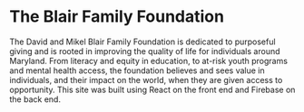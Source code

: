 # The Blair Family Foundation

The David and Mikel Blair Family Foundation is dedicated to purposeful giving and is rooted in improving the quality of life for individuals around Maryland. From literacy and equity in education, to at-risk youth programs and mental health access, the foundation believes and sees value in individuals, and their impact on the world, when they are given access to opportunity. This site was built using React on the front end and Firebase on the back end. 
